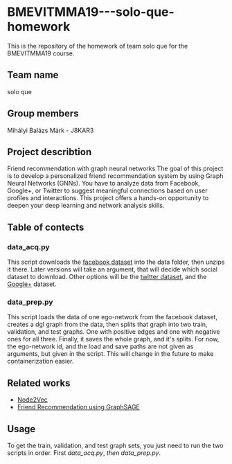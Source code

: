 # BMEVITMMA19---solo-que-homework
This is the repository of the homework of team solo que for the BMEVITMMA19 course.


## Team name
solo que

## Group members
Mihályi Balázs Márk - J8KAR3

## Project describtion
Friend recommendation with graph neural networks
The goal of this project is to develop a personalized friend recommendation system by using Graph Neural Networks (GNNs). You have to analyze data from Facebook, Google+, or Twitter to suggest meaningful connections based on user profiles and interactions. This project offers a hands-on opportunity to deepen your deep learning and network analysis skills.

## Table of contects
### data_acq.py
This script downloads the [facebook dataset](https://snap.stanford.edu/data/ego-Facebook.html) into the data folder, then unzips it there. Later versions will take an argument, that will decide which social dataset to download. Other options will be the [twitter dataset](), and the [Google+]() dataset.

### data_prep.py
This script loads the data of one ego-network from the facebook dataset, creates a dgl graph from the data, then splits that graph into two train, validation, and test graphs. One with positive edges and one with negative ones for all three. Finally, it saves the whole graph, and it's splits. For now, the ego-network id, and the load and save paths are not given as arguments, but given in the script. This will change in the future to make containerization easier.

## Related works
- [Node2Vec](https://arxiv.org/abs/1607.00653)
- [Friend Recommendation using GraphSAGE](https://medium.com/stanford-cs224w/friend-recommendation-using-graphsage-ffcda2aaf8d6)


## Usage
To get the train, validation, and test graph sets, you just need to run the two scripts in order. First _data_acq.py_, _then data_prep.py_.
